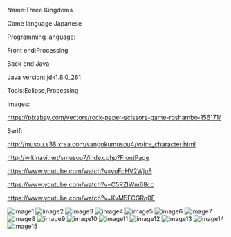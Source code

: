 Name:Three Kingdoms




Game language:Japanese




Programming language:

Front end:Processing

Back end:Java

Java version: jdk1.8.0_261

Tools:Eclipse,Processing


Images:

https://pixabay.com/vectors/rock-paper-scissors-game-roshambo-156171/




Serif:   

http://musou.s38.xrea.com/sangokumusou4/voice_character.html

http://wikinavi.net/smusou7/index.php?FrontPage

https://www.youtube.com/watch?v=yuFoHV2Wju8

https://www.youtube.com/watch?v=C5RZIWm68cc

https://www.youtube.com/watch?v=KvM5FCGRq0E



![image1](https://github.com/Mingyanng/Three-Kingdoms/blob/master/readmeImage/%E3%82%B9%E3%83%A9%E3%82%A4%E3%83%892.PNG)
![image2](https://github.com/Mingyanng/Three-Kingdoms/blob/master/readmeImage/%E3%82%B9%E3%83%A9%E3%82%A4%E3%83%893.PNG)
![image3](https://github.com/Mingyanng/Three-Kingdoms/blob/master/readmeImage/%E3%82%B9%E3%83%A9%E3%82%A4%E3%83%894.PNG)
![image4](https://github.com/Mingyanng/Three-Kingdoms/blob/master/readmeImage/%E3%82%B9%E3%83%A9%E3%82%A4%E3%83%895.PNG)
![image5](https://github.com/Mingyanng/Three-Kingdoms/blob/master/readmeImage/%E3%82%B9%E3%83%A9%E3%82%A4%E3%83%896.PNG)
![image6](https://github.com/Mingyanng/Three-Kingdoms/blob/master/readmeImage/%E3%82%B9%E3%83%A9%E3%82%A4%E3%83%897.PNG)
![image7](https://github.com/Mingyanng/Three-Kingdoms/blob/master/readmeImage/%E3%82%B9%E3%83%A9%E3%82%A4%E3%83%898.PNG)
![image8](https://github.com/Mingyanng/Three-Kingdoms/blob/master/readmeImage/%E3%82%B9%E3%83%A9%E3%82%A4%E3%83%899.PNG)
![image9](https://github.com/Mingyanng/Three-Kingdoms/blob/master/readmeImage/%E3%82%B9%E3%83%A9%E3%82%A4%E3%83%899.PNG)
![image10](https://github.com/Mingyanng/Three-Kingdoms/blob/master/readmeImage/%E3%82%B9%E3%83%A9%E3%82%A4%E3%83%8910.PNG)
![image11](https://github.com/Mingyanng/Three-Kingdoms/blob/master/readmeImage/%E3%82%B9%E3%83%A9%E3%82%A4%E3%83%8911.PNG)
![image12](https://github.com/Mingyanng/Three-Kingdoms/blob/master/readmeImage/%E3%82%B9%E3%83%A9%E3%82%A4%E3%83%8912.PNG)
![image13](https://github.com/Mingyanng/Three-Kingdoms/blob/master/readmeImage/%E3%82%B9%E3%83%A9%E3%82%A4%E3%83%8913.PNG)
![image14](https://github.com/Mingyanng/Three-Kingdoms/blob/master/readmeImage/%E3%82%B9%E3%83%A9%E3%82%A4%E3%83%8914.PNG)
![image15](https://github.com/Mingyanng/Three-Kingdoms/blob/master/readmeImage/%E3%82%B9%E3%83%A9%E3%82%A4%E3%83%8915.PNG)
